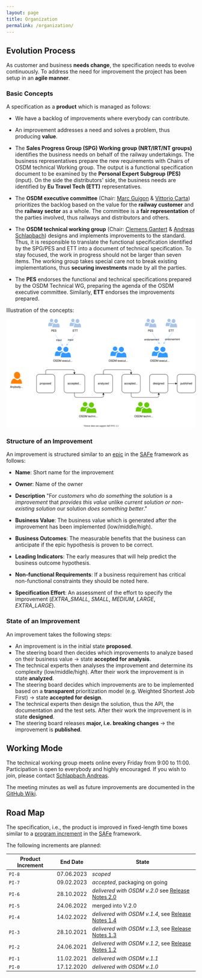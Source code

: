 ```yaml
---
layout: page
title: Organization
permalink: /organization/
---
```


## Evolution Process

As customer and business **needs change**, the specification needs to evolve
continuously. To address the need for improvement the project has been setup in
an **agile manner**.

### Basic Concepts

A specification as a **product** which is managed as follows:

- We have a backlog of improvements where everybody can contribute.

- An improvement addresses a need and solves a problem, thus producing
  **value**.

- The **Sales Progress Group (SPG) Working group (NRT/IRT/NT groups)**
  identifies the business needs on behalf of the railway undertakings. The
  business representatives prepare the new requirements with Chairs of OSDM
  technical Working group. The output is a functional specification document to
  be examined by the **Personal Expert Subgroup (PES)** (input). On the side the
  distributors' side, the business needs are identified by **Eu Travel Tech
  (ETT)** representatives.

- The **OSDM executive committee** (Chair:
  [Marc Guigon](https://www.linkedin.com/in/marcguigon/) &
  [Vittorio Carta](https://www.linkedin.com/in/vittorio-carta-mba-0b90b728/))
  prioritizes the backlog based on the value for the **railway customer** and
  the **railway sector** as a whole. The committee is a **fair representation**
  of the parties involved, thus railways and distributors and others.

- The **OSDM technical working group** (Chair:
  [Clemens Gantert](https://www.linkedin.com/in/clemens-g-88783725/) &
  [Andreas Schlapbach](https://www.linkedin.com/in/andreas-schlapbach-09b095ab/))
  designs and implements improvements to the standard. Thus, it is responsible
  to translate the functional specification identified by the SPG/PES and ETT
  into a document of technical specification. To stay focused, the work in
  progress should not be larger than seven items. The working group takes
  special care not to break existing implementations, thus **securing
  investments** made by all the parties.

- The **PES** endorses the functional and technical specifications prepared by
  the OSDM Technical WG, preparing the agenda of the OSDM executive committee.
  Similarly, **ETT** endorses the improvements prepared.

Illustration of the concepts:

![Organization](./images/organization/organization.svg)

### Structure of an Improvement

An improvement is structured similar to an
[epic](https://www.scaledagileframework.com/epic/) in the
[SAFe](https://www.scaledagileframework.com/) framework as follows:

- **Name**: Short name for the improvement

- **Owner**: Name of the owner

- **Description** "For _customers_ who _do something_ the _solution_ is a
  _improvement_ that _provides this value_ unlike _current solution or
  non-existing solution_ our solution _does something better_."

- **Business Value**: The business value which is generated after the
  improvement has been implemented (low/middle/high).

- **Business Outcomes**: The measurable benefits that the business can
  anticipate if the epic hypothesis is proven to be correct.

- **Leading Indicators**: The early measures that will help predict the business
  outcome hypothesis.

- **Non-functional Requirements**: If a business requirement has critical
  non-functional constraints they should be noted here.

- **Specification Effort**: An assessment of the effort to specify the
  improvement (_EXTRA_SMALL_, _SMALL_, _MEDIUM_, _LARGE_, _EXTRA_LARGE_).

### State of an Improvement

An improvement takes the following steps:

- An improvement is in the initial state **proposed**.
- The steering board then decides which improvements to analyze based on their
  business value → state **accepted for analysis**.
- The technical experts then analyses the improvement and determine its
  complexity (low/middle/high). After their work the improvement is in state
  **analyzed**.
- The steering board decides which improvements are to be implemented based on a
  **transparent** prioritization model (e.g. Weighted Shortest Job First) →
  state **accepted for design**.
- The technical experts then design the solution, thus the API, the
  documentation and the test sets. After their work the improvement is in state
  **designed**.
- The steering board releases **major, i.e. breaking changes** → the improvement
  is **published**.

## Working Mode

The technical working group meets online every Friday from 9:00 to 11:00.
Participation is open to everybody and highly encouraged. If you wish to join,
please contact
[Schlapbach Andreas](https://www.linkedin.com/in/andreas-schlapbach-09b095ab/).

The meeting minutes as well as future improvements are documented in the
[GitHub Wiki](https://github.com/UnionInternationalCheminsdeFer/OSDM/wiki).

## Road Map

The specification, i.e., the product is improved in fixed-length time boxes
similar to a
[program increment](https://www.scaledagileframework.com/program-increment/) in
the [SAFe](https://www.scaledagileframework.com/) framework.

The following increments are planned:

| Product Increment |  End Date  | State                                                                                                   |
| ----------------- | :--------: | ------------------------------------------------------------------------------------------------------- |
| `PI-8`            | 07.06.2023 | _scoped_                                                                                                |
| `PI-7`            | 09.02.2023 | _accepted_, packaging on going                                                                          |
| `PI-6`            | 28.10.2022 | _delivered with OSDM v.2.0_ see [Release Notes 2.0](https://osdm.io/releases/OSDM-release-notes-v2.0/)  |
| `PI-5`            | 24.06.2022 | merged into V.2.0                                                                                       |
| `PI-4`            | 14.02.2022 | _delivered with OSDM v.1.4_, see [Release Notes 1.4](https://osdm.io/releases/OSDM-release-notes-v1.4/) |
| `PI-3`            | 28.10.2021 | _delivered with OSDM v.1.3_, see [Release Notes 1.3](https://osdm.io/releases/OSDM-release-notes-v1.3/) |
| `PI-2`            | 24.06.2021 | _delivered with OSDM v.1.2_, see [Release Notes 1.2](https://osdm.io/releases/OSDM-release-notes-v1.2/) |
| `PI-1`            | 11.02.2021 | _delivered with OSDM v.1.1_                                                                             |
| `PI-0`            | 17.12.2020 | _delivered with OSDM v.1.0_                                                                             |
